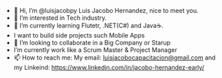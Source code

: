 - 👋 Hi, I’m @luisjacobpy Luis Jacobo Hernandez, nice to meet you.
- 👀 I’m interested in Tech industry.
- 🌱 I’m currently learning Flutetr, .NET(C#) and Java☕️.
- I want to build side projects such Mobile Apps
- 💞️ I’m looking to collaborate in a Big Company or Starup
- I’m currently work like a Scrum Master & Project Manager
- 📫 How to reach me: My email: luisjacobocapacitacion@gmail.com and my Linkeind: https://www.linkedin.com/in/jacobo-hernandez-early/

